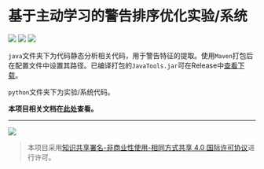 # 基于主动学习的警告排序优化实验/系统

![](https://img.shields.io/badge/platform-linux-lightgrey) ![](https://img.shields.io/badge/python-%3E%3D3.8-blue) ![](https://img.shields.io/badge/java-%3E%3D8-blue)



`java`文件夹下为代码静态分析相关代码，用于警告特征的提取。使用`Maven`打包后在配置文件中设置其路径。已编译打包的`JavaTools.jar`可在Release中[查看下载](https://github.com/nju161250102/Thesis_2022/releases/tag/v1.0.0)。

`python`文件夹下为实验/系统代码。

**本项目相关文档在[此处](https://nju161250102.github.io/Thesis_2022/)查看。**

---

![](https://i.creativecommons.org/l/by-nc-sa/4.0/88x31.png)

> 本项目采用<a rel="license" href="http://creativecommons.org/licenses/by-nc-sa/4.0/">知识共享署名-非商业性使用-相同方式共享 4.0 国际许可协议</a>进行许可。
